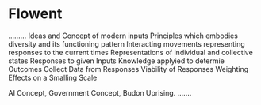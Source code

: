 # Flowent
.........
Ideas and Concept of modern inputs
Principles which embodies diversity and its functioning pattern
Interacting movements representing responses to the current times
Representations of individual and collective states
Responses to given Inputs
Knowledge applyied to determie  Outcomes
Collect Data from Responses
Viability of Responses
Weighting Effects on a Smalling Scale
>>>>>
AI Concept,
Government Concept,
Budon Uprising.
.......
